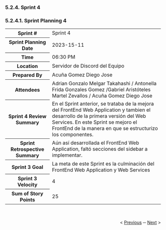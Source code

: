 <h3>5.2.4. Sprint 4</h3>
<h3>5.2.4.1. Sprint Planning 4</h3>
<table>
  <tr>
    <th>Sprint #</th>
    <td>Sprint 4</td>
  </tr>
  <tr>
    <th>Sprint Planning Date</th>
    <td>2023-15-11</td>
  </tr>
  <tr>
    <th>Time</th>
    <td>06:30 PM</td>
  </tr>
  <tr>
    <th>Location</th>
    <td>Servidor de Discord del Equipo</td>
  </tr>
  <tr>
    <th>Prepared By</th>
    <td>Acuña Gomez Diego Jose</td>
  </tr>
  <tr>
    <th>Attendees</th>
    <td>Adrian Gonzalo Melgar Takahashi / Antonella Frida Gonzales Gomez /Gabriel Aristóteles Martel Zevallos / Acuña Gomez Diego Jose</td>
  </tr>
  <tr>
    <th>Sprint 4 Review Summary</th>
    <td>En el Sprint anterior, se trataba de la mejora del FrontEnd Web Application y tambien el desarrollo de la primera versión del Web Services. En este Sprint se mejoro el FrontEnd de la manera en que se estructurizo los componentes.</td>
  </tr>
  <tr>
    <th>Sprint Retrospective Summary</th>
    <td>Aún así desarrollada el FrontEnd Web Application, faltó secciones del sidebar a implementar.</td>
  </tr>
  <tr>
    <th>Sprint 3 Goal</th>
    <td>La meta de este Sprint es la culminación del FrontEnd Web Application y Web Services</td>
  </tr>
  <tr>
    <th>Sprint 3 Velocity</th>
    <td> 4</td>
  </tr>
  <tr>
    <th>Sum of Story Points</th>
    <td>25</td>
  </tr>
</table>


<div display="flex" align="right" >
   </br></br>
   &lt;
   <a href="../sprint-2/2.8-team-collaboration-insights.md">Previous</a>
   &boxh;
   <a href="./3.2-sprint-backlog-3.md">Next</a>
   &gt;
   </br></br>
</div>